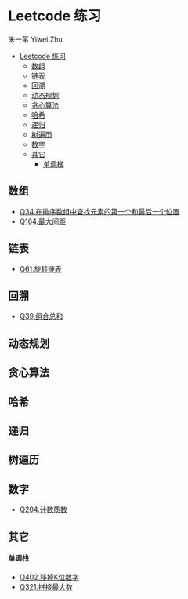 # Leetcode 练习
朱一苇 Yiwei Zhu

- [Leetcode 练习](#leetcode-练习)
  - [数组](#数组)
  - [链表](#链表)
  - [回溯](#回溯)
  - [动态规划](#动态规划)
  - [贪心算法](#贪心算法)
  - [哈希](#哈希)
  - [递归](#递归)
  - [树遍历](#树遍历)
  - [数字](#数字)
  - [其它](#其它)
      - [单调栈](#单调栈)

## 数组
- [Q34.在排序数组中查找元素的第一个和最后一个位置](/leetcodes/array/Q34.cpp)
- [Q164.最大间距](/leetcodes/array/Q164.cpp)

## 链表
- [Q61.旋转链表](/leetcodes/linkList/Q61.cpp)

## 回溯
- [Q39.组合总和](/leetcodes/backTrace/Q39.cpp)
<!-- - [Q40.组合总和 II](/leetcodes/backTrace/Q40.cpp) -->

## 动态规划

## 贪心算法

## 哈希

## 递归

## 树遍历

## 数字
- [Q204.计数质数](/leetcodes/number/Q204.cpp)

## 其它

#### 单调栈

- [Q402.移掉K位数字](/leetcodes/others/Q402.cpp)
- [Q321.拼接最大数](/leetcodes/others/Q321.cpp)